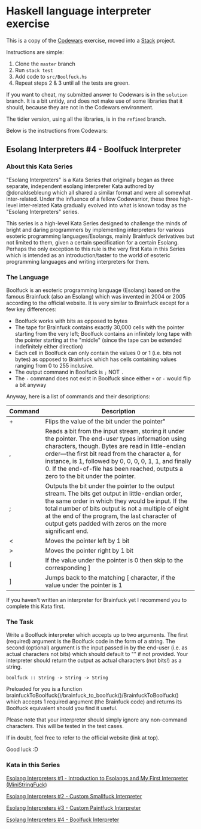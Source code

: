 # Haskell language interpreter exercise

This is a copy of the [Codewars](https://www.codewars.com) exercise, moved into a [Stack](https://www.haskellstack.org/) project.

Instructions are simple:

1. Clone the `master` branch
2. Run `stack test`
3. Add code to `src/Boolfuck.hs`
4. Repeat steps 2 & 3 until all the tests are green.

If you want to cheat, my submitted answer to Codewars is in the `solution` branch.  It is a bit untidy, and does not make use of some libraries that it should, because they are not in the Codewars environment.

The tidier version, using all the libraries, is in the `refined` branch.

Below is the instructions from Codewars:

## Esolang Interpreters #4 - Boolfuck Interpreter

### About this Kata Series

"Esolang Interpreters" is a Kata Series that originally began as three separate, independent esolang interpreter Kata authored by @donaldsebleung which all shared a similar format and were all somewhat inter-related. Under the influence of a fellow Codewarrior, these three high-level inter-related Kata gradually evolved into what is known today as the "Esolang Interpreters" series.

This series is a high-level Kata Series designed to challenge the minds of bright and daring programmers by implementing interpreters for various esoteric programming languages/Esolangs, mainly Brainfuck derivatives but not limited to them, given a certain specification for a certain Esolang. Perhaps the only exception to this rule is the very first Kata in this Series which is intended as an introduction/taster to the world of esoteric programming languages and writing interpreters for them.

### The Language

Boolfuck is an esoteric programming language (Esolang) based on the famous Brainfuck (also an Esolang) which was invented in 2004 or 2005 according to the official website. It is very similar to Brainfuck except for a few key differences:

- Boolfuck works with bits as opposed to bytes
- The tape for Brainfuck contains exactly 30,000 cells with the pointer starting from the very left; Boolfuck contains an infinitely long tape with the pointer starting at the "middle" (since the tape can be extended indefinitely either direction)
- Each cell in Boolfuck can only contain the values 0 or 1 (i.e. bits not bytes) as opposed to Brainfuck which has cells containing values ranging from 0 to 255 inclusive.
- The output command in Boolfuck is `;` NOT `.`
- The `-` command does not exist in Boolfuck since either `+` or `-` would flip a bit anyway

Anyway, here is a list of commands and their descriptions:

| Command | Description |
| ------- | ----------- |
| + | Flips the value of the bit under the pointer" |
| , | Reads a bit from the input stream, storing it under the pointer. The end-user types information using characters, though. Bytes are read in little-endian order—the first bit read from the character a, for instance, is 1, followed by 0, 0, 0, 0, 1, 1, and finally 0. If the end-of-file has been reached, outputs a zero to the bit under the pointer. |
| ; | Outputs the bit under the pointer to the output stream. The bits get output in little-endian order, the same order in which they would be input. If the total number of bits output is not a multiple of eight at the end of the program, the last character of output gets padded with zeros on the more significant end. |
| < | Moves the pointer left by 1 bit |
| > | Moves the pointer right by 1 bit |
| [ | If the value under the pointer is 0 then skip to the corresponding ] |
| ] | Jumps back to the matching [ character, if the value under the pointer is 1 |

If you haven't written an interpreter for Brainfuck yet I recommend you to complete this Kata first.

### The Task

Write a Boolfuck interpreter which accepts up to two arguments. The first (required) argument is the Boolfuck code in the form of a string. The second (optional) argument is the input passed in by the end-user (i.e. as actual characters not bits) which should default to "" if not provided. Your interpreter should return the output as actual characters (not bits!) as a string.

```(haskell)
boolfuck :: String -> String -> String
```

Preloaded for you is a function brainfuckToBoolfuck()/brainfuck_to_boolfuck()/BrainfuckToBoolfuck() which accepts 1 required argument (the Brainfuck code) and returns its Boolfuck equivalent should you find it useful.

Please note that your interpreter should simply ignore any non-command characters. This will be tested in the test cases.

If in doubt, feel free to refer to the official website (link at top).

Good luck :D

### Kata in this Series

[Esolang Interpreters #1 - Introduction to Esolangs and My First Interpreter (MiniStringFuck)](https://www.codewars.com/kata/esolang-interpreters-number-1-introduction-to-esolangs-and-my-first-interpreter-ministringfuck)

[Esolang Interpreters #2 - Custom Smallfuck Interpreter](http://codewars.com/kata/esolang-interpreters-number-2-custom-smallfuck-interpreter)

[Esolang Interpreters #3 - Custom Paintfuck Interpreter](http://codewars.com/kata/esolang-interpreters-number-3-custom-paintf-star-star-k-interpreter)

[Esolang Interpreters #4 - Boolfuck Interpreter](https://www.codewars.com/kata/esolang-interpreters-number-4-boolfuck-interpreter)
